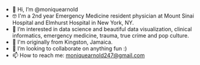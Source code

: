 - 👋 Hi, I’m @moniquearnold
- 🤓 I'm a 2nd year Emergency Medicine resident physician at Mount Sinai Hospital and Elmhurst Hospital in New York, NY.  
- 👀 I’m interested in data science and beautiful data visualization, clinical informatics, emergency medicine, trauma, true crime and pop culture.
- 🌱 I'm originally from Kingston, Jamaica.
- 💞️ I’m looking to collaborate on anything fun :)
- 📫 How to reach me:  moniquearnold247@gmail.com

<!---
moniquearnold/moniquearnold is a ✨ special ✨ repository because its `README.md` (this file) appears on your GitHub profile.
You can click the Preview link to take a look at your changes.
--->

